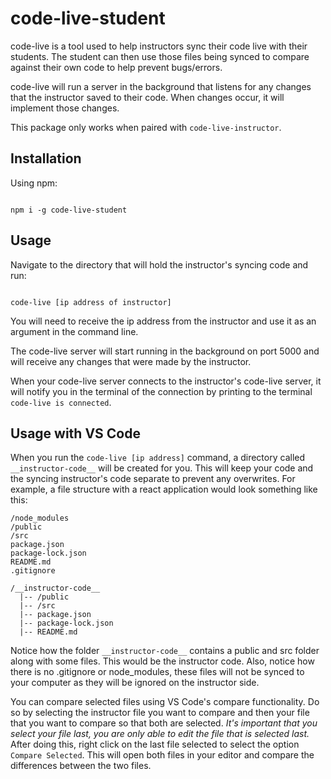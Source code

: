 # code-live-student
code-live is a tool used to help instructors sync their code live with their students. The student can then use those files being synced to compare against their own code to help prevent bugs/errors.

code-live will run a server in the background that listens for any changes that the instructor saved to their code. When changes occur, it will implement those changes.

This package only works when paired with `code-live-instructor`.

## Installation
Using npm:

```

npm i -g code-live-student

```

## Usage
Navigate to the directory that will hold the instructor's syncing code and run:

```

code-live [ip address of instructor]

```

You will need to receive the ip address from the instructor and use it as an argument in the command line.

The code-live server will start running in the background on port 5000 and will receive any changes that were made by the instructor. 

When your code-live server connects to the instructor's code-live server, it will notify you in the terminal of the connection by printing to the terminal `code-live is connected`.

## Usage with VS Code
When you run the `code-live [ip address]` command, a directory called `__instructor-code__` will be created for you. This will keep your code and the syncing instructor's code separate to prevent any overwrites. For example, a file structure with a react application would look something like this:

```
/node_modules
/public
/src
package.json
package-lock.json
README.md
.gitignore

/__instructor-code__
  |-- /public
  |-- /src
  |-- package.json
  |-- package-lock.json
  |-- README.md
```

Notice how the folder `__instructor-code__` contains a public and src folder along with some files. This would be the instructor code. Also, notice how there is no .gitignore or node_modules, these files will not be synced to your computer as they will be ignored on the instructor side.

You can compare selected files using VS Code's compare functionality. Do so by selecting the instructor file you want to compare and then your file that you want to compare so that both are selected. *It's important that you select your file last, you are only able to edit the file that is selected last.* After doing this, right click on the last file selected to select the option `Compare Selected`. This will open both files in your editor and compare the differences between the two files. 

